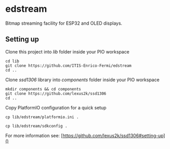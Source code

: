 # edstream
Bitmap streaming facility for ESP32 and OLED displays.

## Setting up

Clone this project into _lib_ folder inside your PIO workspace
```
cd lib
git clone https://github.com/ITIS-Enrico-Fermi/edstream
cd ..
```

Clone _ssd1306_ library into _components_ folder inside your PIO workspace
```
mkdir components && cd components
git clone https://github.com/lexus2k/ssd1306
cd ..
```

Copy PlatformIO configuration for a quick setup
```
cp lib/edstream/platformio.ini .
```

```
cp lib/edstream/sdkconfig .
```
For more information see: [https://github.com/lexus2k/ssd1306#setting-up]()


